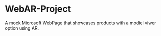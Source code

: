 # WebAR-Project
A mock Microsoft WebPage that showcases products with a modiel viwer option using AR. 
